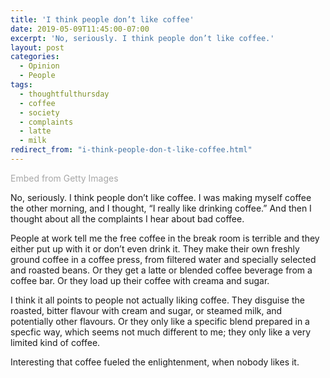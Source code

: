 ```yaml
---
title: 'I think people don’t like coffee'
date: 2019-05-09T11:45:00-07:00
excerpt: 'No, seriously. I think people don’t like coffee.'
layout: post
categories:
  - Opinion
  - People
tags:
  - thoughtfulthursday
  - coffee
  - society
  - complaints
  - latte
  - milk
redirect_from: "i-think-people-don-t-like-coffee.html"
---
```

<div class="getty-embed--standard alignright">
    <a id='sQwSGmhNRvtjE5wXiRaAwg' class='gie-single' href='http://www.gettyimages.ca/detail/591386687' target='_blank' style='color:#a7a7a7;text-decoration:none;font-weight:normal !important;border:none;display:inline-block;'>Embed from Getty Images</a>
    <script>window.gie=window.gie||function(c){(gie.q=gie.q||[]).push(c)};gie(function(){gie.widgets.load({id:'sQwSGmhNRvtjE5wXiRaAwg',sig:'v-c6IXYx2ysXMCLt45XhDpfRrQQ1hDGQ9xYGTqy2ik0=',w:'509px',h:'339px',items:'591386687',caption: true ,tld:'ca',is360: false })});</script>
    <script src='//embed-cdn.gettyimages.com/widgets.js' charset='utf-8' async></script>
</div>

No, seriously. I think people don’t like coffee. I was making myself coffee the other morning, and I thought, “I really like drinking coffee.” And then I thought about all the complaints I hear about bad coffee.

People at work tell me the free coffee in the break room is terrible and they either put up with it or don’t even drink it. They make their own freshly ground coffee in a coffee press, from filtered water and specially selected and roasted beans. Or they get a latte or blended coffee beverage from a coffee bar. Or they load up their coffee with creama and sugar.

I think it all points to people not actually liking coffee. They disguise the roasted, bitter flavour with cream and sugar, or steamed milk, and potentially other flavours. Or they only like a specific blend prepared in a specfic way, which seems not much different to me; they only like a very limited kind of coffee.

Interesting that coffee fueled the enlightenment, when nobody likes it.
